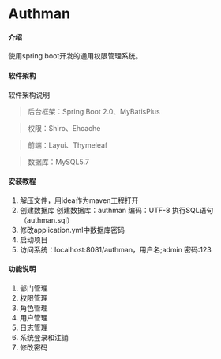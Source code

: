 # Authman

#### 介绍

使用spring boot开发的通用权限管理系统。

#### 软件架构

软件架构说明

> 后台框架：Spring Boot 2.0、MyBatisPlus

> 权限：Shiro、Ehcache

> 前端：Layui、Thymeleaf

> 数据库：MySQL5.7

#### 安装教程

1. 解压文件，用idea作为maven工程打开
2. 创建数据库
   创建数据库：authman  编码：UTF-8
   执行SQL语句（authman.sql）
3. 修改application.yml中数据库密码
4. 启动项目
5. 访问系统：localhost:8081/authman，用户名;admin 密码:123

#### 功能说明

1. 部门管理
2. 权限管理
3. 角色管理
4. 用户管理
5. 日志管理
6. 系统登录和注销
7. 修改密码

